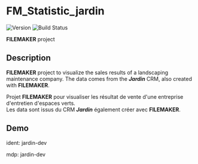 # FM_Statistic_jardin
![Version](https://img.shields.io/badge/version-2.0-blue.svg)
![Build Status](https://img.shields.io/badge/build-passing-brightgreen.svg)


**FILEMAKER** project

## Description
**FILEMAKER** project to visualize the sales results of a landscaping maintenance company.
The data comes from the ***Jardin*** CRM, also created with **FILEMAKER**.

Projet **FILEMAKER** pour visualiser les résultat de vente d'une entreprise d'entretien d'espaces verts.\
Les data sont issus du CRM ***Jardin*** également créer avec **FILEMAKER**.




## Demo
ident: jardin-dev

mdp: jardin-dev
